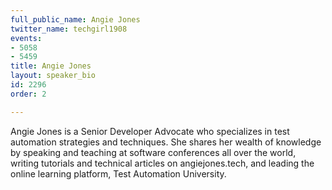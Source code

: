 ```yaml
---
full_public_name: Angie Jones
twitter_name: techgirl1908
events:
- 5058
- 5459
title: Angie Jones
layout: speaker_bio
id: 2296
order: 2

---
```

Angie Jones is a Senior Developer Advocate who specializes in test automation strategies and techniques. She shares her wealth of knowledge by speaking and teaching at software conferences all over the world, writing tutorials and technical articles on angiejones.tech, and leading the online learning platform, Test Automation University.